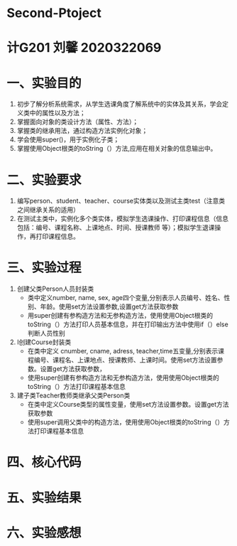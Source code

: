 # Second-Ptoject
# 计G201 刘馨 2020322069 
# 一、实验目的
1. 初步了解分析系统需求，从学生选课角度了解系统中的实体及其关系，学会定义类中的属性以及方法；
2. 掌握面向对象的类设计方法（属性、方法）；
3. 掌握类的继承用法，通过构造方法实例化对象；
4. 学会使用super()，用于实例化子类；
5. 掌握使用Object根类的toString（）方法,应用在相关对象的信息输出中。
# 二、实验要求
1. 编写person、student、teacher、course实体类以及测试主类test（注意类之间继承关系的适用）
2. 在测试主类中，实例化多个类实体，模拟学生选课操作、打印课程信息（信息包括：编号、课程名称、上课地点、时间、授课教师 等）；模拟学生退课操作，再打印课程信息。
# 三、实验过程
1. 创建父类Person人员封装类
    - 类中定义number,  name, sex, age四个变量,分别表示人员编号、姓名、性别、年龄。使用set方法设置参数,设置get方法获取参数
    - 用super创建有参构造方法和无参构造方法，使用使用Object根类的toString（）方法打印人员基本信息，并在打印输出方法中使用if（）else判断人员性别
2. l创建Course封装类
    - 在类中定义 cnumber,  cname, adress, teacher,time五变量,分别表示课程编号、课程名、上课地点、授课教师、上课时间。使用set方法设置参数。设置get方法获取参数，
    - 使用super创建有参构造方法和无参构造方法，使用使用Object根类的toString（）方法打印课程基本信息
3. 建子类Teacher教师类继承父类Person类
    - 在类中定义Course类型的属性变量，使用set方法设置参数。设置get方法获取参数
    - 使用super调用父类中的构造方法，使用使用Object根类的toString（）方法打印课程基本信息
# 四、核心代码
# 五、实验结果
# 六、实验感想

